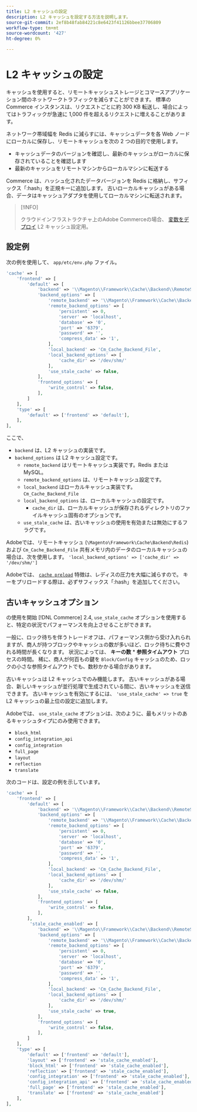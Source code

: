 ```yaml
---
title: L2 キャッシュの設定
description: L2 キャッシュを設定する方法を説明します。
source-git-commit: 2ef8b48fab84221c8e6423f41126bbee37706809
workflow-type: tm+mt
source-wordcount: '427'
ht-degree: 0%

---
```


# L2 キャッシュの設定

キャッシュを使用すると、リモートキャッシュストレージとコマースアプリケーション間のネットワークトラフィックを減らすことができます。 標準の Commerce インスタンスは、リクエストごとに約 300 KB 転送し、場合によってはトラフィックが急速に 1,000 件を超えるリクエストに増えることがあります。

ネットワーク帯域幅を Redis に減らすには、キャッシュデータを各 Web ノードにローカルに保存し、リモートキャッシュを次の 2 つの目的で使用します。

- キャッシュデータのバージョンを確認し、最新のキャッシュがローカルに保存されていることを確認します
- 最新のキャッシュをリモートマシンからローカルマシンに転送する

Commerce は、ハッシュ化されたデータバージョンを Redis に格納し、サフィックス「:hash」を正規キーに追加します。 古いローカルキャッシュがある場合、データはキャッシュアダプタを使用してローカルマシンに転送されます。

>[!INFO]
>
>クラウドインフラストラクチャ上のAdobe Commerceの場合、 [変数をデプロイ](https://devdocs.magento.com/cloud/env/variables-deploy.html#redis_backend) L2 キャッシュ設定用。

## 設定例

次の例を使用して、 `app/etc/env.php` ファイル。

```php
'cache' => [
    'frontend' => [
        'default' => [
            'backend' => '\\Magento\\Framework\\Cache\\Backend\\RemoteSynchronizedCache',
            'backend_options' => [
                'remote_backend' => '\\Magento\\Framework\\Cache\\Backend\\Redis',
                'remote_backend_options' => [
                    'persistent' => 0,
                    'server' => 'localhost',
                    'database' => '0',
                    'port' => '6379',
                    'password' => '',
                    'compress_data' => '1',
                ],
                'local_backend' => 'Cm_Cache_Backend_File',
                'local_backend_options' => [
                    'cache_dir' => '/dev/shm/'
                ],
                'use_stale_cache' => false,
            ],
            'frontend_options' => [
                'write_control' => false,
            ],
        ]
    ],
    'type' => [
        'default' => ['frontend' => 'default'],
    ],
],
```

ここで、

- `backend` は、L2 キャッシュの実装です。
- `backend_options` は L2 キャッシュ設定です。
   - `remote_backend` はリモートキャッシュ実装です。Redis または MySQL。
   - `remote_backend_options` は、リモートキャッシュ設定です。
   - `local_backend` はローカルキャッシュ実装です。 `Cm_Cache_Backend_File`
   - `local_backend_options` は、ローカルキャッシュの設定です。
      - `cache_dir` は、ローカルキャッシュが保存されるディレクトリのファイルキャッシュ固有のオプションです。
   - `use_stale_cache` は、古いキャッシュの使用を有効または無効にするフラグです。

Adobeでは、リモートキャッシュ (`\Magento\Framework\Cache\Backend\Redis`) および `Cm_Cache_Backend_File` 共有メモリ内のデータのローカルキャッシュの場合は、次を使用します。 `'local_backend_options' => ['cache_dir' => '/dev/shm/']`

Adobeでは、 [`cache preload`](redis-pg-cache.md#redis-preload-feature) 特徴は、レディスの圧力を大幅に減らすので。 キーをプリロードする際は、必ずサフィックス「:hash」を追加してください。

## 古いキャッシュオプション

の使用を開始 [!DNL Commerce] 2.4, `use_stale_cache` オプションを使用すると、特定の状況でパフォーマンスを向上させることができます。

一般に、ロック待ちを伴うトレードオフは、パフォーマンス側から受け入れられますが、商人が持つブロックやキャッシュの数が多いほど、ロック待ちに費やされる時間が長くなります。 状況によっては、 **キーの数** \* **参照タイムアウト** プロセスの時間。 稀に、商人が何百もの鍵を `Block/Config` キャッシュのため、ロックの小さな参照タイムアウトでも、数秒かかる場合があります。

古いキャッシュは L2 キャッシュでのみ機能します。 古いキャッシュがある場合、新しいキャッシュが並行処理で生成されている間に、古いキャッシュを送信できます。 古いキャッシュを有効にするには、 `'use_stale_cache' => true` を L2 キャッシュの最上位の設定に追加します。

Adobeでは、 `use_stale_cache` オプションは、次のように、最もメリットのあるキャッシュタイプにのみ使用できます。

- `block_html`
- `config_integration_api`
- `config_integration`
- `full_page`
- `layout`
- `reflection`
- `translate`

次のコードは、設定の例を示しています。

```php
'cache' => [
    'frontend' => [
        'default' => [
            'backend' => '\\Magento\\Framework\\Cache\\Backend\\RemoteSynchronizedCache',
            'backend_options' => [
                'remote_backend' => '\\Magento\\Framework\\Cache\\Backend\\Redis',
                'remote_backend_options' => [
                    'persistent' => 0,
                    'server' => 'localhost',
                    'database' => '0',
                    'port' => '6379',
                    'password' => '',
                    'compress_data' => '1',
                ],
                'local_backend' => 'Cm_Cache_Backend_File',
                'local_backend_options' => [
                    'cache_dir' => '/dev/shm/'
                ],
                'use_stale_cache' => false,
            ],
            'frontend_options' => [
                'write_control' => false,
            ],
        ],
         'stale_cache_enabled' => [
            'backend' => '\\Magento\\Framework\\Cache\\Backend\\RemoteSynchronizedCache',
            'backend_options' => [
                'remote_backend' => '\\Magento\\Framework\\Cache\\Backend\\Redis',
                'remote_backend_options' => [
                    'persistent' => 0,
                    'server' => 'localhost',
                    'database' => '0',
                    'port' => '6379',
                    'password' => '',
                    'compress_data' => '1',
                ],
                'local_backend' => 'Cm_Cache_Backend_File',
                'local_backend_options' => [
                    'cache_dir' => '/dev/shm/'
                ],
                'use_stale_cache' => true,
            ],
            'frontend_options' => [
                'write_control' => false,
            ],
        ]
    ],
    'type' => [
        'default' => ['frontend' => 'default'],
        'layout' => ['frontend' => 'stale_cache_enabled'],
        'block_html' => ['frontend' => 'stale_cache_enabled'],
        'reflection' => ['frontend' => 'stale_cache_enabled'],
        'config_integration' => ['frontend' => 'stale_cache_enabled'],
        'config_integration_api' => ['frontend' => 'stale_cache_enabled'],
        'full_page' => ['frontend' => 'stale_cache_enabled'],
        'translate' => ['frontend' => 'stale_cache_enabled']
    ],
],
```
